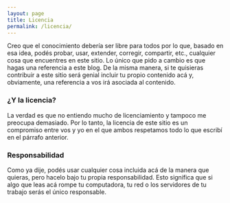 ```yaml
---
layout: page
title: Licencia
permalink: /licencia/
---
```


Creo que el conocimiento debería ser libre para todos por lo que, basado en esa
idea, podés probar, usar, extender, corregir, compartir, etc., cualquier cosa
que encuentres en este sitio. Lo único que pido a cambio es que hagas una
referencia a este blog. De la misma manera, si te quisieras contribuir a este
sitio será genial incluir tu propio contenido acá y, obviamente, una referencia
a vos irá asociada al contenido.

### ¿Y la licencia?

La verdad es que no entiendo mucho de licenciamiento y tampoco me preocupa
demasiado. Por lo tanto, la licencia de este sitio es un compromiso entre vos y
yo en el que ambos respetamos todo lo que escribí en el párrafo anterior.

### Responsabilidad

Como ya dije, podés usar cualquier cosa incluida acá de la manera que quieras,
pero hacelo bajo tu propia responsabilidad. Esto significa que si algo que leas
acá rompe tu computadora, tu red o los servidores de tu trabajo serás el único
responsable.
